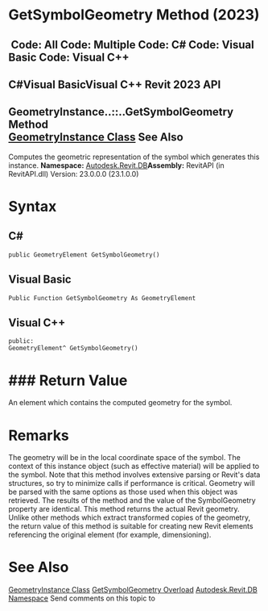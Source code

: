 # GetSymbolGeometry Method (2023)

﻿
 Code: All Code: Multiple Code: C# Code: Visual Basic Code: Visual C++   
---  
C#Visual BasicVisual C++
Revit 2023 API  
---  
GeometryInstance..::..GetSymbolGeometry Method   
[GeometryInstance Class](fe25b14f-5866-ca0f-a660-c157484c3a56.md "GeometryInstance Class") See Also  
---  
Computes the geometric representation of the symbol which generates this instance.
**Namespace:** [Autodesk.Revit.DB](87546ba7-461b-c646-cbb1-2cb8f5bff8b2.md "Autodesk.Revit.DB Namespace")**Assembly:** RevitAPI (in RevitAPI.dll) Version: 23.0.0.0 (23.1.0.0)
# Syntax
C#  
---  
```text
public GeometryElement GetSymbolGeometry()
```
  
Visual Basic  
---  
```text
Public Function GetSymbolGeometry As GeometryElement
```
  
Visual C++  
---  
```text
public:
GeometryElement^ GetSymbolGeometry()
```
  
# ### Return Value
An element which contains the computed geometry for the symbol.
# Remarks
The geometry will be in the local coordinate space of the symbol. The context of this instance object (such as effective material) will be applied to the symbol. Note that this method involves extensive parsing or Revit's data structures, so try to minimize calls if performance is critical. Geometry will be parsed with the same options as those used when this object was retrieved. The results of the method and the value of the SymbolGeometry property are identical. This method returns the actual Revit geometry. Unlike other methods which extract transformed copies of the geometry, the return value of this method is suitable for creating new Revit elements referencing the original element (for example, dimensioning). 
# See Also
[GeometryInstance Class](fe25b14f-5866-ca0f-a660-c157484c3a56.md "GeometryInstance Class")
[GetSymbolGeometry Overload](84ba2e4c-e22a-a12c-c632-1d3dc7edb4c1.md "GetSymbolGeometry Method")
[Autodesk.Revit.DB Namespace](87546ba7-461b-c646-cbb1-2cb8f5bff8b2.md "Autodesk.Revit.DB Namespace")
Send comments on this topic to 